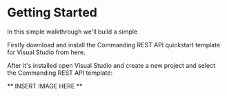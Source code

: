 # Getting Started

In this simple walkthrough we'll build a simple 

Firstly download and install the Commanding REST API quickstart template for Visual Studio from here.

After it's installed open Visual Studio and create a new project and select the Commanding REST API template:

** INSERT IMAGE HERE **



